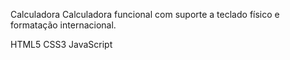 Calculadora
Calculadora funcional com suporte a teclado físico e formatação internacional.

HTML5
CSS3
JavaScript
